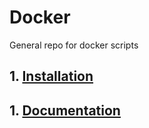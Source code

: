 # Docker
General repo for docker scripts

## 1. [Installation](./resources/documentation/install-docker.md)

## 1. [Documentation](./resources/documentation/docker-CLI.md)
